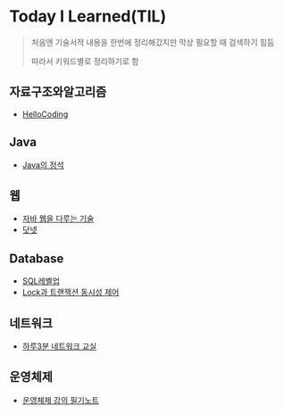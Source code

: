 # Today I Learned(TIL)

> 처음엔 기술서적 내용을 한번에 정리해갔지만 막상 필요할 때 검색하기 힘듬
>
> 따라서 키워드별로 정리하기로 함

## 자료구조와알고리즘
* [HelloCoding](https://github.com/jjy3385/TIL/blob/main/%EC%9E%90%EB%A3%8C%EA%B5%AC%EC%A1%B0%EC%99%80%EC%95%8C%EA%B3%A0%EB%A6%AC%EC%A6%98/HelloCoding.md)

## Java
* [Java의 정석](https://github.com/jjy3385/TIL/blob/main/Java/Java%EC%9D%98%20%EC%A0%95%EC%84%9D/README.md)

## 웹 
* [자바 웹을 다루는 기술](https://github.com/jjy3385/TIL/blob/main/%EC%9B%B9%EA%B0%9C%EB%B0%9C/%EC%9E%90%EB%B0%94%EC%9B%B9%EC%9D%84%EB%8B%A4%EB%A3%A8%EB%8A%94%EA%B8%B0%EC%88%A0/README.md)
* [닷넷](https://github.com/jjy3385/TIL/blob/main/%EC%9B%B9%EA%B0%9C%EB%B0%9C/ASP.NET/README.md)

## Database
* [SQL레벨업](https://github.com/jjy3385/TIL/blob/main/Database/sqlLevelUp/README.md)
* [Lock과 트랜잭션 동시성 제어](https://github.com/jjy3385/TIL/blob/main/Database/LockAndTransaction.md)

## 네트워크
* [하루3분 네트워크 교실](https://github.com/jjy3385/TIL/blob/main/%EB%84%A4%ED%8A%B8%EC%9B%8C%ED%81%AC/%ED%95%98%EB%A3%A83%EB%B6%84%20%EB%84%A4%ED%8A%B8%EC%9B%8C%ED%81%AC%20%EA%B5%90%EC%8B%A4/README.md)

## 운영체제
* [운영체제 강의 필기노트](https://github.com/jjy3385/TIL/blob/main/OS/Heejae'sLecture/README.md)
